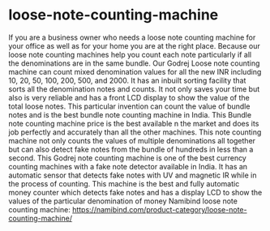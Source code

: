 # loose-note-counting-machine
If you are a business owner who needs a loose note counting machine for your office as well as for your home you are at the right place. Because our loose note counting machines help you count each note particularly if all the denominations are in the same bundle. Our Godrej Loose note counting machine can count mixed denomination values for all the new INR including 10, 20, 50, 100, 200, 500, and 2000. It has an inbuilt sorting facility that sorts all the denomination notes and counts.
It not only saves your time but also is very reliable and has a front LCD display to show the value of the total loose notes. This particular invention can count the value of bundle notes and is the best bundle note counting machine in India. This Bundle note counting machine price is the best available n the market and does its job perfectly and accurately than all the other machines. This note counting machine not only counts the values of multiple denominations all together but can also detect fake notes from the bundle of hundreds in less than a second. This Godrej note counting machine is one of the best currency counting machines with a fake note detector available in India. It has an automatic sensor that detects fake notes with UV and magnetic IR while in the process of counting. This machine is the best and fully automatic money counter which detects fake notes and has a display LCD to show the values of the particular denomination of money
Namibind loose note counting machine: https://namibind.com/product-category/loose-note-counting-machine/

